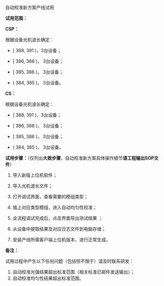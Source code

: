  

自动校准新方案产线试用

**试用范围：**

**CSP：**

根据设备光机波长确定：

- [ 388, 391 )，3台设备；

- [ 386, 388 )， 3台设备；

- [ 385, 386 )， 3台设备；

- ( 384, 385 )， 3台设备。

**CS：**

根据设备光机波长确定：

- [ 388, 391 )，3台设备；

- [ 386, 388 )， 3台设备；

- [ 385, 386 )， 3台设备；

- ( 384, 385 )， 3台设备。



 **试用步骤：**（仅列出**大致步骤**，自动校准新方案具体操作细节**请工程输出SOP文件**）

1. 导入新版上位机软件；

2. 导入光机波长文件；

3. 打开调试界面，查看需要的模组类型；

4. 插上对应类型模组，进入自动均匀性校准；

5. 全流程调试完成后，点击界面导出测试结果 ；

6. 从设备中提取结果及对应日志文件到电脑存储；

7. 安装产线所需客户端上位机版本，进行正常生成。



**备注：**

试用过程中产生以下任何问题（包括但不限于）请及时联系研发：

1. 自动校准光强结果超出标准范围（相关标准已邮件发送输出）；
2. 自动校准均匀性结果超出标准范围。

